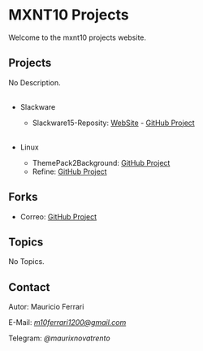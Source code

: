 # MXNT10 Projects

Welcome to the mxnt10 projects website. 

## Projects

No Description.
<br/><br/>

* Slackware
  * Slackware15-Reposity: [WebSite](https://mxnt10.github.io/Slackware15-Reposity/) - [GitHub Project](https://github.com/mxnt10/Slackware15-Reposity)
<br/><br/>

* Linux
  * ThemePack2Background: [GitHub Project](https://github.com/mxnt10/themepack2background)
  * Refine: [GitHub Project](https://github.com/mxnt10/refine)

## Forks

* Correo: [GitHub Project](https://github.com/mxnt10/correo)

## Topics

No Topics.

## Contact

Autor: Mauricio Ferrari

E-Mail: *m10ferrari1200@gmail.com*

Telegram: *@maurixnovatrento*
